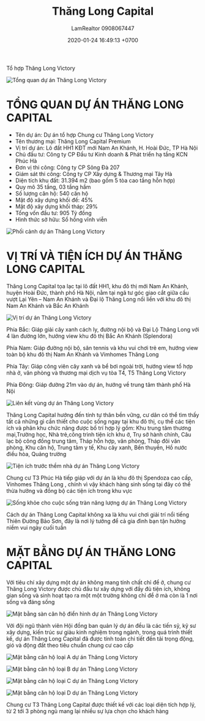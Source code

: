 ﻿---
layout: post
title:  "Thăng Long Capital"
description: LamRealtor 0908067447 bán dự án căn hộ chung cư Thăng Long Capital ở Hà Nội Hoài Đức Nam An Khánh
image: /assets/thang-long-capital/00.jpg
author: LamRealtor 0908067447
date:   2020-01-24 16:49:13 +0700
lang: vi
excerpt_separator: <!--more-->
categories: ha-noi hoai-duc nam-an-khanh
tags: ban du-an can-ho chung-cu
---

Tổ hợp Thăng Long Victory<!--more-->

![Tổng quan dự án Thăng Long Victory](/assets/thang-long-capital/00.jpg)

# TỔNG QUAN DỰ ÁN THĂNG LONG CAPITAL

* Tên dự án: Dự án tổ hợp Chung cư Thăng Long Victory
* Tên thương mại: Thăng Long Capital Premium
* Vị trí dự án: Lô đất HH1 KĐT mới Nam An Khánh, H. Hoài Đức, TP Hà Nội
* Chủ đầu tư: Công ty CP Đầu tư Kinh doanh & Phát triển hạ tầng KCN Phúc Hà
* Đơn vị thi công: Công ty CP Sông Đà 207
* Giám sát thi công: Công ty CP Xây dựng & Thương mại Tây Hà
* Diện tích khu đất: 31.394 m2 (bao gồm 5 tòa cao tầng hỗn hợp)
* Quy mô 35 tầng, 03 tầng hầm
* Số lượng căn hộ: 540 căn hộ
* Mật độ xây dựng khối đế: 45%
* Mật độ xây dựng khối tháp: 29%
* Tổng vốn đầu tư: 905 Tỷ đồng
*  Hình thức sở hữu: Sổ hồng vĩnh viễn

![Phối cảnh dự án Thăng Long Victory](/assets/thang-long-capital/01.jpg)

# VỊ TRÍ VÀ TIỆN ÍCH DỰ ÁN THĂNG LONG CAPITAL

Thăng Long Capital tọa lạc tại lô đất HH1, khu đô thị mới Nam An Khánh, huyện Hoài Đức, thành phố Hà Nội, nằm tại ngã tư góc giao cắt giữa cầu vượt Lại Yên – Nam An Khánh và Đại lộ Thăng Long nối liền với khu đô thị Nam An Khánh và Bắc An Khánh

![Vị trí dự án Thăng Long Victory](/assets/thang-long-capital/02.jpg)

Phía Bắc: Giáp giải cây xanh cách ly, đường nội bộ và Đại Lộ Thăng Long với 4 làn đường lớn, hướng view khu đô thị Bắc An Khánh (Splendora)

Phía Nam: Giáp đường nội bộ, sân tennis và khu vui chơi trẻ em, hướng view toàn bộ khu đô thị Nam An Khánh và Vimhomes Thăng Long

Phía Tây: Giáp công viên cây xanh và bể bơi ngoài trời, hướng view tổ hợp nhà ở, văn phòng và thương mại dịch vụ tòa T4, T5 Thăng Long Victory

Phía Đông: Giáp đường 21m vào dự án, hướng về trung tâm thành phố Hà Nội

![Liên kết vùng dự án Thăng Long Victory](/assets/thang-long-capital/03.jpg)

Thăng Long Capital hướng đến tính tự thân bền vững, cư dân có thể tìm thấy tất cả những gì cần thiết cho cuộc sống ngay tại khu đô thị, cụ thể các tiện ích và phân khu chức năng được bố trí hợp lý gồm: Khu trung tâm thương mại,Trường học, Nhà trẻ,công trình tiện ích khu ở, Trụ sở hành chính, Câu lạc bộ công đồng trung tâm, Tháp hỗn hợp, văn phòng, Tháp đôi văn phòng, Khu căn hộ, Trung tâm y tế, Khu cây xanh, Bến thuyền, Hồ nước điều hòa, Quảng trường

![Tiện ích trước thềm nhà dự án Thăng Long Victory](/assets/thang-long-capital/04.jpg)

Chung cư T3 Phúc Hà tiếp giáp với dự án là khu đô thị Spendoza cao cấp, Vinhomes Thăng Long , chính vì vậy khách hàng sinh sống tại đây có thể thừa hưởng và đồng bộ các tiện ích trong khu vực

![Sống khỏe cho cuộc sống tràn năng lượng dự án Thăng Long Victory](/assets/thang-long-capital/05.jpg)

Cách dự án Thăng Long Capital không xa là khu vui chơi giải trí nổi tiếng Thiên Đường Bảo Sơn, đây là nơi lý tưởng để cả gia đình bạn tận hưởng niềm vui ngày cuối tuần

# MẶT BẰNG DỰ ÁN THĂNG LONG CAPITAL

Với tiêu chí xây dựng một dự án không mang tính chất chỉ để ở, chung cư Thăng Long Victory được chủ đầu tư xây dựng với đầy đủ tiện ích, không gian sống và sinh hoạt tạo ra một một trường không chỉ để ở mà còn là 1 nơi sống và đáng sống

![Mặt bằng sàn căn hộ điển hình dự án Thăng Long Victory](/assets/thang-long-capital/06.jpg)

Với đội ngũ thành viên Hội đồng ban quản lý dự án đều là các tiến sỹ, kỹ sư xây dựng, kiến trúc sư giàu kinh nghiệm trong ngành, trong quá trình thiết kế, dự án Thăng Long Capital đã được tính toán chi tiết đến tải trọng động, gió và động đất theo tiêu chuẩn chung cư cao cấp

![Mặt bằng căn hộ loại A dự án Thăng Long Victory](/assets/thang-long-capital/07.jpg)

![Mặt bằng căn hộ loại B dự án Thăng Long Victory](/assets/thang-long-capital/07.jpg)

![Mặt bằng căn hộ loại C dự án Thăng Long Victory](/assets/thang-long-capital/07.jpg)

![Mặt bằng căn hộ loại D dự án Thăng Long Victory](/assets/thang-long-capital/07.jpg)

Chung cư T3 Thăng Long Capital được thiết kế với các loại diện tích hợp lý, từ 2 tới 3 phòng ngủ mang lại nhiều sự lựa chọn cho khách hàng